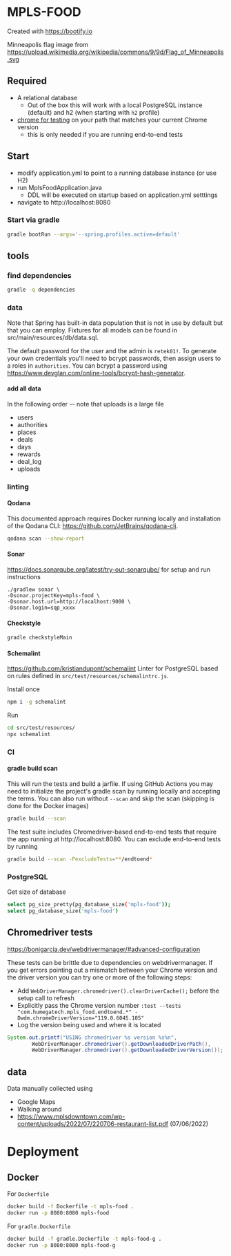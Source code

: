 # MPLS-FOOD

Created with https://bootify.io

Minneapolis flag image from https://upload.wikimedia.org/wikipedia/commons/9/9d/Flag_of_Minneapolis.svg

## Required
* A relational database
  * Out of the box this will work with a local PostgreSQL instance (default) and h2 (when starting with `h2` profile)
* [chrome for testing](https://googlechromelabs.github.io/chrome-for-testing/#stable) on your path that matches your current Chrome version
  * this is only needed if you are running end-to-end tests

## Start
* modify application.yml to point to a running database instance (or use H2)
* run MplsFoodApplication.java
  * DDL will be executed on startup based on application.yml setttings
* navigate to http://localhost:8080

### Start via gradle
```bash
gradle bootRun --args='--spring.profiles.active=default'
```

## tools
### find dependencies
```bash
gradle -q dependencies
```

### data
Note that Spring has built-in data population that is not in use by default but that you can employ. Fixtures for all models can be found in src/main/resources/db/data.sql.

The default password for the user and the admin is `retek01!`. To generate your own credentials you'll need to bcrypt passwords, then assign users to a roles in `authorities`. You can bcrypt a password using https://www.devglan.com/online-tools/bcrypt-hash-generator.

#### add all data
In the following order -- note that uploads is a large file
* users
* authorities
* places
* deals
* days
* rewards
* deal_log
* uploads

### linting
#### Qodana
This documented approach requires Docker running locally and installation of the Qodana CLI: https://github.com/JetBrains/qodana-cli.
```bash
qodana scan --show-report
```

#### Sonar
https://docs.sonarqube.org/latest/try-out-sonarqube/ for setup and run instructions
```
./gradlew sonar \
-Dsonar.projectKey=mpls-food \
-Dsonar.host.url=http://localhost:9000 \
-Dsonar.login=sqp_xxxx
```

#### Checkstyle
```bash
gradle checkstyleMain
```

#### Schemalint
https://github.com/kristiandupont/schemalint
Linter for PostgreSQL based on rules defined in `src/test/resources/schemalintrc.js`.

Install once
```bash
npm i -g schemalint
```

Run
```bash
cd src/test/resources/
npx schemalint
```

### CI
#### gradle build scan
This will run the tests and build a jarfile.
If using GitHub Actions you may need to initialize the project's gradle scan by running locally and accepting the terms.
You can also run without `--scan` and skip the scan (skipping is done for the Docker images)
```bash
gradle build --scan
```

The test suite includes Chromedriver-based end-to-end tests that require the app running at http://localhost:8080. You can exclude end-to-end tests by running
```bash
gradle build --scan -PexcludeTests=**/endtoend*

```

### PostgreSQL
Get size of database
```bash
select pg_size_pretty(pg_database_size('mpls-food'));
select pg_database_size('mpls-food')
```

## Chromedriver tests
https://bonigarcia.dev/webdrivermanager/#advanced-configuration

These tests can be brittle due to dependencies on webdrivermanager.
If you get errors pointing out a mismatch between your Chrome version and the driver version you can try one or more of the following steps:
* Add `WebDriverManager.chromedriver().clearDriverCache();` before the setup call to refresh
* Explicitly pass the Chrome version number `:test --tests "com.humegatech.mpls_food.endtoend.*" -Dwdm.chromeDriverVersion="119.0.6045.105"`
* Log the version being used and where it is located
```java
System.out.printf("USING chromedriver %s version %s%n",
        WebDriverManager.chromedriver().getDownloadedDriverPath(),
        WebDriverManager.chromedriver().getDownloadedDriverVersion());
```

## data
Data manually collected using
* Google Maps
* Walking around
* https://www.mplsdowntown.com/wp-content/uploads/2022/07/220706-restaurant-list.pdf (07/06/2022)

# Deployment
## Docker
For `Dockerfile`
```bash
docker build -f Dockerfile -t mpls-food .
docker run -p 8080:8080 mpls-food
```

For `gradle.Dockerfile`
```bash
docker build -f gradle.Dockerfile -t mpls-food-g .
docker run -p 8080:8080 mpls-food-g
```


